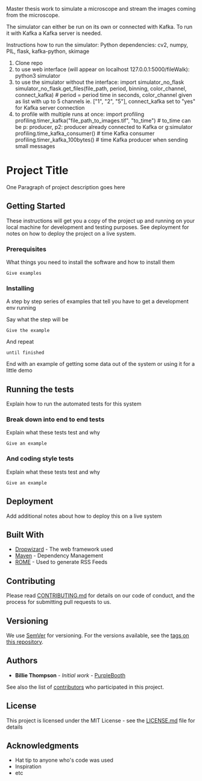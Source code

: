 Master thesis work to simulate a microscope and stream the images coming from the microscope.

The simulator can either be run on its own or connected with Kafka. To run it with Kafka a Kafka server is needed. 

Instructions how to run the simulator:
Python dependencies: 
cv2, numpy, PIL, flask, kafka-python, skimage


1. Clone repo
2. to use web interface (will appear on localhost 127.0.0.1:5000/fileWalk): python3 simulator
3. to use the simulator without the interface:
	import simulator_no_flask
	simulator_no_flask.get_files(file_path, period, binning, color_channel, connect_kafka) # period = period time in seconds,  color_channel given as
	list with up to 5 channels ie. ["1", "2", "5"], connect_kafka set to "yes" for Kafka server connection
4. to profile with multiple runs at once: 
	import profiling
	profiling.timer_kafka("file_path_to_images.tif", "to_time") # to_time can be p: producer, p2: producer already connected to Kafka or g:simulator
	profiling.time_kafka_consumer() # time Kafka consumer
	profiling.timer_kafka_100bytes() # time Kafka producer when sending small messages 




# Project Title

One Paragraph of project description goes here

## Getting Started

These instructions will get you a copy of the project up and running on your local machine for development and testing purposes. See deployment for notes on how to deploy the project on a live system.

### Prerequisites

What things you need to install the software and how to install them

```
Give examples
```

### Installing

A step by step series of examples that tell you have to get a development env running

Say what the step will be

```
Give the example
```

And repeat

```
until finished
```

End with an example of getting some data out of the system or using it for a little demo

## Running the tests

Explain how to run the automated tests for this system

### Break down into end to end tests

Explain what these tests test and why

```
Give an example
```

### And coding style tests

Explain what these tests test and why

```
Give an example
```

## Deployment

Add additional notes about how to deploy this on a live system

## Built With

* [Dropwizard](http://www.dropwizard.io/1.0.2/docs/) - The web framework used
* [Maven](https://maven.apache.org/) - Dependency Management
* [ROME](https://rometools.github.io/rome/) - Used to generate RSS Feeds

## Contributing

Please read [CONTRIBUTING.md](https://gist.github.com/PurpleBooth/b24679402957c63ec426) for details on our code of conduct, and the process for submitting pull requests to us.

## Versioning

We use [SemVer](http://semver.org/) for versioning. For the versions available, see the [tags on this repository](https://github.com/your/project/tags). 

## Authors

* **Billie Thompson** - *Initial work* - [PurpleBooth](https://github.com/PurpleBooth)

See also the list of [contributors](https://github.com/your/project/contributors) who participated in this project.

## License

This project is licensed under the MIT License - see the [LICENSE.md](LICENSE.md) file for details

## Acknowledgments

* Hat tip to anyone who's code was used
* Inspiration
* etc
